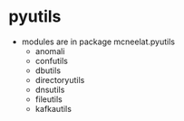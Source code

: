 # pyutils
* modules are in package mcneelat.pyutils
    * anomali
    * confutils
    * dbutils
    * directoryutils
    * dnsutils
    * fileutils
    * kafkautils